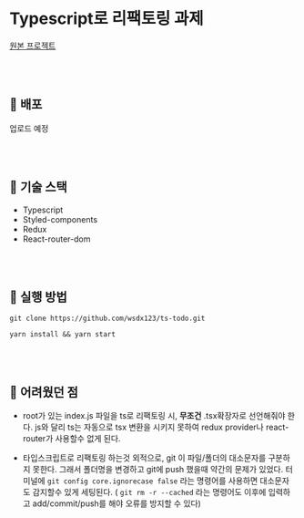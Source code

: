 # Typescript로 리팩토링 과제

[원본 프로젝트](https://github.com/wsdx123/todo-sparta)

<br>
<br>

## 🚀 배포

업로드 예정

<br>
<br>

## 🔧 기술 스택

- Typescript
- Styled-components
- Redux
- React-router-dom

<br>
<br>

## 📌 실행 방법

```
git clone https://github.com/wsdx123/ts-todo.git
```

```
yarn install && yarn start
```

<br>
<br>

## 🐝 어려웠던 점

- root가 있는 index.js 파일을 ts로 리팩토링 시, **무조건** .tsx확장자로 선언해줘야 한다. js와 달리 ts는 자동으로 tsx 변환을 시키지 못하여 redux provider나 react-router가 사용할수 없게 된다.

- 타입스크립트로 리팩토링 하는것 외적으로, git 이 파일/폴더의 대소문자를 구분하지 못한다. 그래서 폴더명을 변경하고 git에 push 했을때 약간의 문제가 있었다. 터미널에 `git config core.ignorecase false` 라는 명령어를 사용하면 대소문자도 감지할수 있게 세팅된다. ( `git rm -r --cached` 라는 명령어도 이후에 입력하고 add/commit/push를 해야 오류를 방지할 수 있다)
